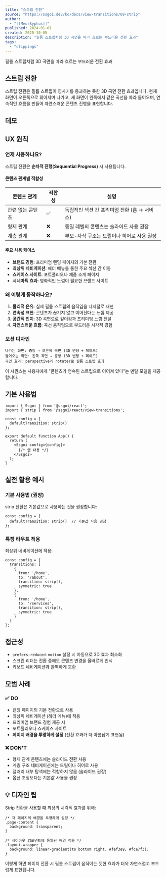 ```yaml
---
title: "스트립 전환"
source: "https://ssgoi.dev/ko/docs/view-transitions/09-strip"
author:
  - "[[MeurSyphus]]"
published: 2024-01-01
created: 2025-10-05
description: "필름 스트립처럼 3D 곡면을 따라 흐르는 부드러운 전환 효과"
tags:
  - "clippings"
---
```

필름 스트립처럼 3D 곡면을 따라 흐르는 부드러운 전환 효과

## 스트립 전환

스트립 전환은 필름 스트립이 영사기를 통과하는 듯한 3D 곡면 전환 효과입니다. 현재 화면이 오른쪽으로 휘어지며 나가고, 새 화면이 왼쪽에서 같은 곡선을 따라 들어오며, 연속적인 흐름을 만들어 자연스러운 콘텐츠 진행을 표현합니다.

## 데모

## UX 원칙

### 언제 사용하나요?

스트립 전환은 **순차적 진행(Sequential Progress)** 시 사용됩니다.

#### 콘텐츠 관계별 적합성

| 콘텐츠 관계 | 적합성 | 설명 |
| --- | --- | --- |
| 관련 없는 콘텐츠 | ✅ | 독립적인 섹션 간 프리미엄 전환 (홈 → 서비스) |
| 형제 관계 | ❌ | 동일 레벨의 콘텐츠는 슬라이드 사용 권장 |
| 계층 관계 | ❌ | 부모-자식 구조는 드릴이나 히어로 사용 권장 |

#### 주요 사용 케이스

- **브랜드 경험**: 프리미엄 랜딩 페이지의 기본 전환
- **최상위 네비게이션**: 헤더 메뉴를 통한 주요 섹션 간 이동
- **쇼케이스 사이트**: 포트폴리오나 제품 소개 페이지
- **시네마틱 효과**: 영화적인 느낌이 필요한 브랜드 사이트

### 왜 이렇게 동작하나요?

1. **물리적 은유**: 실제 필름 스트립의 움직임을 디지털로 재현
2. **연속성 표현**: 콘텐츠가 끊기지 않고 이어진다는 느낌 제공
3. **공간적 인지**: 3D 곡면으로 깊이감과 프리미엄 느낌 전달
4. **자연스러운 흐름**: 곡선 움직임으로 부드러운 시각적 경험

### 모션 디자인

```
나가는 화면: 중앙 → 오른쪽 곡면 (3D 변형 + 페이드)
들어오는 화면: 왼쪽 곡면 → 중앙 (3D 변형 + 페이드)
곡면 효과: perspective와 rotateY로 필름 스트립 효과
```

이 시퀀스는 사용자에게 "콘텐츠가 연속된 스트립으로 이어져 있다"는 멘탈 모델을 제공합니다.

## 기본 사용법

```tsx
import { Ssgoi } from '@ssgoi/react';
import { strip } from '@ssgoi/react/view-transitions';

const config = {
  defaultTransition: strip()
};

export default function App() {
  return (
    <Ssgoi config={config}>
      {/* 앱 내용 */}
    </Ssgoi>
  );
}
```

## 실전 활용 예시

### 기본 사용법 (권장)

strip 전환은 기본값으로 사용하는 것을 권장합니다:

```tsx
const config = {
  defaultTransition: strip()  // 기본값 사용 권장
};
```

### 특정 라우트 적용

최상위 네비게이션에 적용:

```tsx
const config = {
  transitions: [
    {
      from: '/home',
      to: '/about',
      transition: strip(),
      symmetric: true
    },
    {
      from: '/home',
      to: '/services',
      transition: strip(),
      symmetric: true
    }
  ]
};
```

## 접근성

- `prefers-reduced-motion` 설정 시 자동으로 3D 효과 최소화
- 스크린 리더는 전환 중에도 콘텐츠 변경을 올바르게 인식
- 키보드 네비게이션과 완벽하게 호환

## 모범 사례

### ✅ DO

- 랜딩 페이지의 기본 전환으로 사용
- 최상위 네비게이션 (헤더 메뉴)에 적용
- 프리미엄 브랜드 경험 제공 시
- 포트폴리오나 쇼케이스 사이트
- **페이지 배경을 투명하게 설정** (전환 효과가 더 아름답게 표현됨)

### ❌ DON'T

- 형제 관계 콘텐츠에는 슬라이드 전환 사용
- 계층 구조 네비게이션에는 드릴이나 히어로 사용
- 갤러리 내부 탐색에는 적합하지 않음 (슬라이드 권장)
- 옵션 조정보다는 기본값 사용을 권장

## 💡 디자인 팁

Strip 전환을 사용할 때 최상의 시각적 효과를 위해:

```
/* 각 페이지의 배경을 투명하게 설정 */
.page-content {
  background: transparent;
}

/* 레이아웃 컴포넌트에 통일된 배경 적용 */
.layout-wrapper {
  background: linear-gradient(to bottom right, #fef3e9, #fce7f3);
}
```

이렇게 하면 페이지 전환 시 필름 스트립이 움직이는 듯한 효과가 더욱 자연스럽고 부드럽게 표현됩니다.